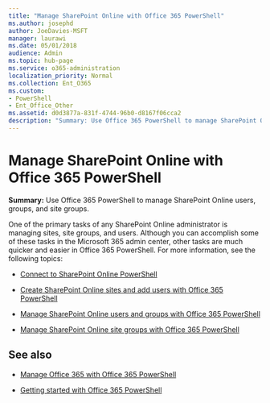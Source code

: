 ```yaml
---
title: "Manage SharePoint Online with Office 365 PowerShell"
ms.author: josephd
author: JoeDavies-MSFT
manager: laurawi
ms.date: 05/01/2018
audience: Admin
ms.topic: hub-page
ms.service: o365-administration
localization_priority: Normal
ms.collection: Ent_O365
ms.custom: 
- PowerShell
- Ent_Office_Other
ms.assetid: d0d3877a-831f-4744-96b0-d8167f06cca2
description: "Summary: Use Office 365 PowerShell to manage SharePoint Online users, groups, and site groups."
---
```


# Manage SharePoint Online with Office 365 PowerShell

 **Summary:** Use Office 365 PowerShell to manage SharePoint Online users, groups, and site groups.
  
One of the primary tasks of any SharePoint Online administrator is managing sites, site groups, and users. Although you can accomplish some of these tasks in the Microsoft 365 admin center, other tasks are much quicker and easier in Office 365 PowerShell. For more information, see the following topics:

- [Connect to SharePoint Online PowerShell](https://docs.microsoft.com/powershell/sharepoint/sharepoint-online/connect-sharepoint-online?view=sharepoint-ps)
  
- [Create SharePoint Online sites and add users with Office 365 PowerShell](create-sharepoint-sites-and-add-users-with-powershell.md)
    
- [Manage SharePoint Online users and groups with Office 365 PowerShell](manage-sharepoint-users-and-groups-with-powershell.md)
    
- [Manage SharePoint Online site groups with Office 365 PowerShell](manage-sharepoint-site-groups-with-powershell.md)
    
## See also

- [Manage Office 365 with Office 365 PowerShell](manage-office-365-with-office-365-powershell.md)

- [Getting started with Office 365 PowerShell](getting-started-with-office-365-powershell.md)

